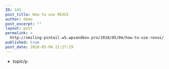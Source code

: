 ```yaml
---
ID: 141
post_title: How to use REXUI
author: demo
post_excerpt: ""
layout: post
permalink: >
  http://smiling-pintail.w5.wpsandbox.pro/2018/05/04/how-to-use-rexui/
published: true
post_date: 2018-05-04 21:27:29
---
```

- topic/p